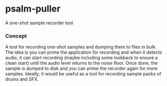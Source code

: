 # psalm-puller
A one-shot sample recorder tool

### Concept
A tool for recording one-shot samples and dumping them to files in bulk. The idea is you can prime the application for recording and when it detects audio, it can start recording (maybe including some lookback to ensure a clean start) until the audio level returns to the noise floor. Once done, the sample is dumped to disk and you can prime the recorder again for more samples. Ideally, it would be useful as a tool for recording sample packs of drums and SFX.
